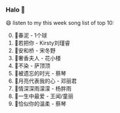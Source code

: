 

### Halo 👋

😄 listen to my this week song list of top 10:

0. 🌈春泥 - 1个球
1. 🌈若把你 - Kirsty刘瑾睿
2. 🌈安和桥 - 宋冬野
3. 🌈奢香夫人 - 花小楼
4. 🌈不染 - 萨顶顶
5. 🌈被遗忘的时光 - 蔡琴
6. 🌈月亮代表我的心 - 邓丽君
7. 🌈情深深雨濛濛 - 杨胖雨
8. 🌈一生中最爱 - 王闻/童丽
9. 🌈恰似你的温柔 - 蔡琴

